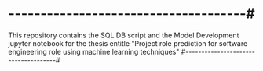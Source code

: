 # -------------------------------------#
This repository contains the SQL DB script and the Model Development jupyter notebook for the thesis entitle
"Project role prediction for software engineering role using machine learning techniques"
#-------------------------------------#
